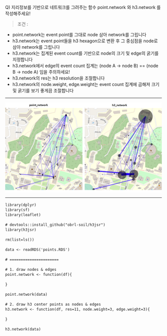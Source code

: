 Q) 지리정보를 기반으로 네트워크를 그려주는 함수 point.network 와 h3.network 를 작성해주세요!  
  
> 조건 :
  
- point.network는 event point를 그대로 node 삼아 network를 그립니다  
- h3.network는 event point들을 h3 hexagon으로 변환 후 그 중심점을 node로 삼아 network를 그립니다  
- h3.network는 집계된 event count를 기반으로 node의 크기 및 edge의 굵기를 지정합니다  
- h3.network에서 edge의 event count 집계는 (node A -> node B) == (node B -> node A) 임을 주의하세요!   
- h3.network의 res는 h3 resolution을 조절합니다  
- h3.network의 node.weight, edge.weight는 event count 집계에 곱해져 크기 및 굵기를 보기 좋게끔 조절합니다  

---
  
![result_pic!](geo_network_result.PNG) 

---

```{r}
library(dplyr)
library(sf)
library(leaflet)

# devtools::install_github("obrl-soil/h3jsr")
library(h3jsr)

rm(list=ls())

data <- readRDS('points.RDS')

# ======================

# 1. draw nodes & edges
point.network <- function(df){

}

point.network(data)

# 2. draw h3 center points as nodes & edges
h3.network <- function(df, res=11, node.weight=3, edge.weight=3){

}

h3.network(data)
```
